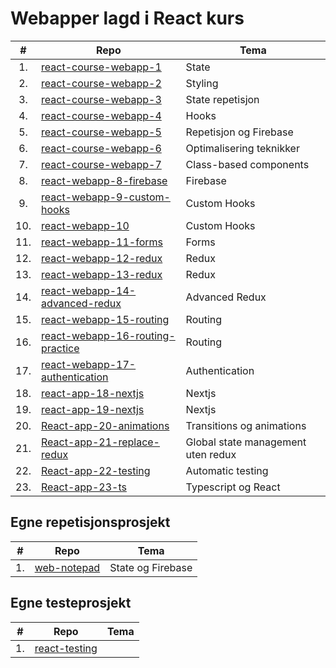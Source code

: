 # Webapper lagd i React kurs

| #   | Repo                                                                                         | Tema                     |
|:---:|----------------------------------------------------------------------------------------------|--------------------------|
| 1.  |[react-course-webapp-1](https://github.com/paalss/react-course-webapp-1)                      | State                    |
| 2.  |[react-course-webapp-2](https://github.com/paalss/react-course-webapp-2)                      | Styling                  |
| 3.  |[react-course-webapp-3](https://github.com/paalss/react-course-webapp-3)                      | State repetisjon         |
| 4.  |[react-course-webapp-4](https://github.com/paalss/react-course-webapp-4)                      | Hooks                    |
| 5.  |[react-course-webapp-5](https://github.com/paalss/react-course-webapp-5)                      | Repetisjon og Firebase   |
| 6.  |[react-course-webapp-6](https://github.com/paalss/react-course-webapp-6)                      | Optimalisering teknikker |
| 7.  |[react-course-webapp-7](https://github.com/paalss/react-course-webapp-7)                      | Class-based components   |
| 8.  |[react-webapp-8-firebase](https://github.com/paalss/react-webapp-8-firebase)                  | Firebase                 |
| 9.  |[react-webapp-9-custom-hooks](https://github.com/paalss/react-webapp-9-custom-hooks)          | Custom Hooks             |
| 10. |[react-webapp-10](https://github.com/paalss/react-webapp-10)                                  | Custom Hooks             |
| 11. |[react-webapp-11-forms](https://github.com/paalss/react-webapp-11-forms)                      | Forms                    |
| 12. |[react-webapp-12-redux](https://github.com/paalss/react-webapp-12-redux)                      | Redux                    |
| 13. |[react-webapp-13-redux](https://github.com/paalss/react-webapp-13-redux)                      | Redux                    |
| 14. |[react-webapp-14-advanced-redux](https://github.com/paalss/react-webapp-14-advanced-redux)    | Advanced Redux           |
| 15. |[react-webapp-15-routing](https://github.com/paalss/react-webapp-15-routing)                  | Routing                  |
| 16. |[react-webapp-16-routing-practice](https://github.com/paalss/react-webapp-16-routing-practice)| Routing                  |
| 17. |[react-webapp-17-authentication](https://github.com/paalss/react-webapp-17-authentication)    | Authentication           |
| 18. |[react-app-18-nextjs](https://github.com/paalss/react-app-18-nextjs)                          | Nextjs                   |
| 19. |[react-app-19-nextjs](https://github.com/paalss/react-app-19-nextjs)                          | Nextjs                   |
| 20. |[React-app-20-animations](https://github.com/paalss/React-app-20-animations)                  | Transitions og animations|
| 21. |[React-app-21-replace-redux](https://github.com/paalss/React-app-21-replace-redux)            | Global state management uten redux |
| 22. |[React-app-22-testing](https://github.com/paalss/React-app-22-testing)                        | Automatic testing        |
| 23. |[React-app-23-ts](https://github.com/paalss/React-app-23-ts)                                  | Typescript og React      |
<!--
| 21. |[React-app-22222222222](httpssssssss)            | Redux        |
| 21. |[React-app-22222222222](httpssssssss)            | Redux        |
| 21. |[React-app-22222222222](httpssssssss)            | Redux        |
| 21. |[React-app-22222222222](httpssssssss)            | Redux        |
| 21. |[React-app-22222222222](httpssssssss)            | Redux        |
| 21. |[React-app-22222222222](httpssssssss)            | Redux        |
-->

## Egne repetisjonsprosjekt
| #  | Repo                                                   | Tema              |
|:--:|--------------------------------------------------------|-------------------|
| 1. |[web-notepad](https://github.com/paalss/web-notepad)    | State og Firebase |


## Egne testeprosjekt
| #  | Repo                                                   | Tema              |
|:--:|--------------------------------------------------------|-------------------|
| 1. |[react-testing](https://github.com/paalss/react-testing)|                   |